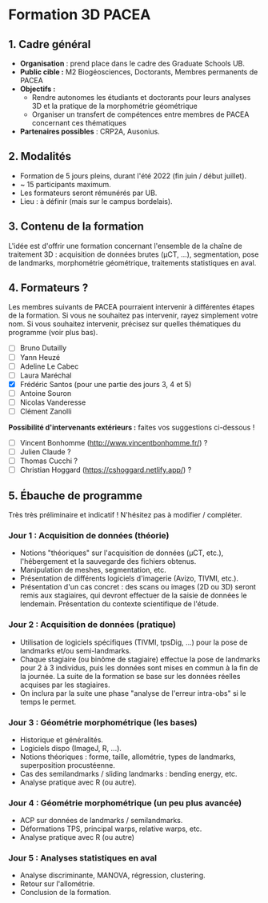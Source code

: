 Formation 3D PACEA
=================

## 1. Cadre général

- **Organisation** : prend place dans le cadre des Graduate Schools UB.
- **Public cible :** M2 Biogéosciences, Doctorants, Membres permanents de PACEA
- **Objectifs :**
    - Rendre autonomes les étudiants et doctorants pour leurs analyses 3D et la pratique de la morphométrie géométrique
    - Organiser un transfert de compétences entre membres de PACEA concernant ces thématiques
- **Partenaires possibles** : CRP2A, Ausonius.
 
## 2. Modalités

- Formation de 5 jours pleins, durant l'été 2022 (fin juin / début juillet).
- ~ 15 participants maximum.
- Les formateurs seront rémunérés par UB.
- Lieu : à définir (mais sur le campus bordelais).

## 3. Contenu de la formation
L'idée est d'offrir une formation concernant l'ensemble de la chaîne de traitement 3D : acquisition de données brutes (µCT, ...), segmentation, pose de landmarks, morphométrie géométrique, traitements statistiques en aval.

## 4. Formateurs ?
Les membres suivants de PACEA pourraient intervenir à différentes étapes de la formation. Si vous ne souhaitez pas intervenir, rayez simplement votre nom. Si vous souhaitez intervenir, précisez sur quelles thématiques du programme (voir plus bas).
- [ ] Bruno Dutailly
- [ ] Yann Heuzé
- [ ] Adeline Le Cabec
- [ ] Laura Maréchal
- [X] Frédéric Santos (pour une partie des jours 3, 4 et 5)
- [ ] Antoine Souron
- [ ] Nicolas Vanderesse
- [ ] Clément Zanolli

**Possibilité d'intervenants extérieurs :** faites vos suggestions ci-dessous !
- [ ] Vincent Bonhomme (http://www.vincentbonhomme.fr/) ?
- [ ] Julien Claude ?
- [ ] Thomas Cucchi ?
- [ ] Christian Hoggard (https://cshoggard.netlify.app/) ?

## 5. Ébauche de programme

Très très préliminaire et indicatif ! N'hésitez pas à modifier / compléter.

### Jour 1 : Acquisition de données (théorie)

- Notions "théoriques" sur l'acquisition de données (µCT, etc.), l'hébergement et la sauvegarde des fichiers obtenus.
- Manipulation de meshes, segmentation, etc.
- Présentation de différents logiciels d'imagerie (Avizo, TIVMI, etc.).
- Présentation d'un cas concret : des scans ou images (2D ou 3D)  seront remis aux stagiaires, qui devront effectuer de la saisie de données le lendemain. Présentation du contexte scientifique de l'étude.

### Jour 2 : Acquisition de données (pratique)
- Utilisation de logiciels spécifiques (TIVMI, tpsDig, ...) pour la pose de landmarks et/ou semi-landmarks.
- Chaque stagiaire (ou binôme de stagiaire) effectue la pose de landmarks pour 2 à 3 individus, puis les données sont mises en commun à la fin de la journée. La suite de la formation se base sur les données réelles acquises par les stagiaires.
- On inclura par la suite une phase "analyse de l'erreur intra-obs" si le temps le permet.

### Jour 3 : Géométrie morphométrique (les bases)
- Historique et généralités.
- Logiciels dispo (ImageJ, R, ...).
- Notions théoriques : forme, taille, allométrie, types de landmarks, superposition procustéenne.
- Cas des semilandmarks / sliding landmarks : bending energy, etc.
- Analyse pratique avec R (ou autre).

### Jour 4 : Géométrie morphométrique (un peu plus avancée)
- ACP sur données de landmarks / semilandmarks.
- Déformations TPS, principal warps, relative warps, etc.
- Analyse pratique avec R (ou autre)

### Jour 5 : Analyses statistiques en aval
- Analyse discriminante, MANOVA, régression, clustering.
- Retour sur l'allométrie.
- Conclusion de la formation.